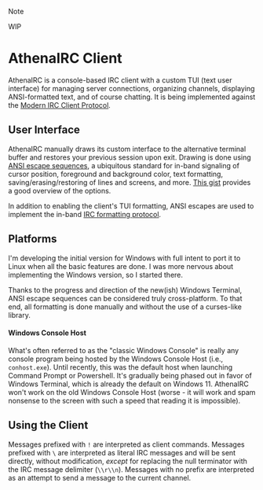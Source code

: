 > [!NOTE]
> WIP

# AthenaIRC Client

AthenaIRC is a console-based IRC client with a custom TUI (text user interface)
for managing server connections, organizing channels, displaying ANSI-formatted
text, and of course chatting. It is being implemented against the
[Modern IRC Client Protocol](https://modern.ircdocs.horse/).

## User Interface
AthenaIRC manually draws its custom interface to the alternative terminal 
buffer and restores your previous session upon exit. Drawing is done using
[ANSI escape sequences](https://en.wikipedia.org/wiki/ANSI_escape_code), a 
ubiquitous standard for in-band signaling of cursor position, foreground and
background color, text formatting, saving/erasing/restoring of lines and
screens, and more. [This gist](https://gist.github.com/fnky/458719343aabd01cfb17a3a4f7296797)
provides a good overview of the options.

In addition to enabling the client's TUI formatting, ANSI escapes are used to
implement the in-band [IRC formatting protocol](https://modern.ircdocs.horse/formatting).

## Platforms
<WIP> I'm developing the initial version for Windows with full intent to port
it to Linux when all the basic features are done. I was more nervous about 
implementing the Windows version, so I started there.

Thanks to the progress and direction of the new(ish) Windows Terminal, ANSI
escape sequences can be considered truly cross-platform. To that end, all
formatting is done manually and without the use of a curses-like library.

#### Windows Console Host
What's often referred to as the "classic Windows Console" is really any console
program being hosted by the Windows Console Host (i.e., `conhost.exe`). Until
recently, this was the default host when launching Command Prompt or Powershell.
It's gradually being phased out in favor of Windows Terminal, which is already
the default on Windows 11. AthenaIRC won't work on the old Windows Console
Host (worse - it will work and spam nonsense to the screen with such a speed
that reading it is impossible).


## Using the Client
Messages prefixed with `!` are interpreted as client commands.
Messages prefixed with `\` are interpreted as literal IRC messages and will be
sent directly, without modification, *except* for replacing the null terminator
with the IRC message delimiter (`\\r\\n`).
Messages with no prefix are interpreted as an attempt to send a message to the
current channel. 

